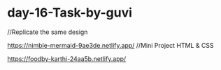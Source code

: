# day-16-Task-by-guvi
//Replicate the same design 

https://nimble-mermaid-9ae3de.netlify.app/
//Mini Project HTML & CSS

https://foodby-karthi-24aa5b.netlify.app/

